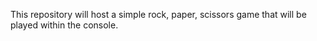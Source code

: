 This repository will host a simple rock, paper, scissors game that will be played within the console.
